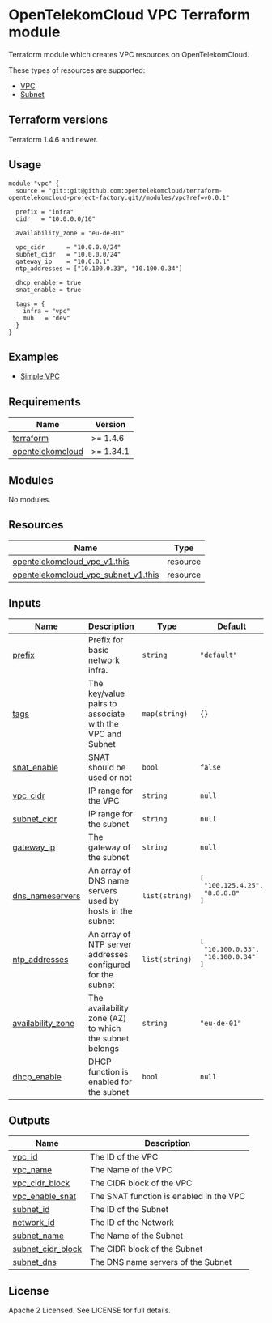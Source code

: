 # OpenTelekomCloud VPC Terraform module

Terraform module which creates VPC resources on OpenTelekomCloud.

These types of resources are supported:

* [VPC](https://registry.terraform.io/providers/opentelekomcloud/opentelekomcloud/latest/docs/resources/vpc_v1)
* [Subnet](https://registry.terraform.io/providers/opentelekomcloud/opentelekomcloud/latest/docs/resources/vpc_subnet_v1)

## Terraform versions

Terraform 1.4.6 and newer.

## Usage

```hcl
module "vpc" {
  source = "git::git@github.com:opentelekomcloud/terraform-opentelekomcloud-project-factory.git//modules/vpc?ref=v0.0.1"

  prefix = "infra"
  cidr   = "10.0.0.0/16"

  availability_zone = "eu-de-01"

  vpc_cidr      = "10.0.0.0/24"
  subnet_cidr   = "10.0.0.0/24"
  gateway_ip    = "10.0.0.1"
  ntp_addresses = ["10.100.0.33", "10.100.0.34"]

  dhcp_enable = true
  snat_enable = true

  tags = {
    infra = "vpc"
    muh   = "dev"
  }
}
```


## Examples

* [Simple VPC](https://github.com/terraform-opentelekomcloud-modules/terraform-opentelekomcloud-vpc/tree/main/examples/simple-vpc)

## Requirements

| Name                                                             | Version   |
|------------------------------------------------------------------|-----------|
| <a name="requirement_terraform"></a> [terraform]()               | >= 1.4.6  |
| <a name="requirement_opentelekomcloud"></a> [opentelekomcloud]() | >= 1.34.1 |

## Modules

No modules.

## Resources

| Name                                                                                                                                                 | Type     |
|------------------------------------------------------------------------------------------------------------------------------------------------------|----------|
| [opentelekomcloud_vpc_v1.this](https://registry.terraform.io/providers/opentelekomcloud/opentelekomcloud/latest/docs/resources/vpc_v1)               | resource |
| [opentelekomcloud_vpc_subnet_v1.this](https://registry.terraform.io/providers/opentelekomcloud/opentelekomcloud/latest/docs/resources/vpc_subnet_v1) | resource |

## Inputs

| Name                                                          | Description                                                | Type           | Default                                                 | Required |
|---------------------------------------------------------------|------------------------------------------------------------|----------------|---------------------------------------------------------|:--------:|
| <a name="input_prefix"></a> [prefix]()                        | Prefix for basic network infra.                            | `string`       | `"default"`                                             |    no    |
| <a name="input_tags"></a> [tags]()                            | The key/value pairs to associate with the VPC and Subnet   | `map(string)`  | `{}`                                                    |    no    |
| <a name="input_snat_enable"></a> [snat\_enable]()             | SNAT should be used or not                                 | `bool`         | `false`                                                 |    no    |
| <a name="input_vpc_cidr"></a> [vpc\_cidr]()                   | IP range for the VPC                                       | `string`       | `null`                                                  |   yes    |
| <a name="input_subnet_cidr"></a> [subnet\_cidr]()             | IP range for the subnet                                    | `string`       | `null`                                                  |   yes    |
| <a name="input_gateway_ip"></a> [gateway\_ip]()               | The gateway of the subnet                                  | `string`       | `null`                                                  |   yes    |
| <a name="input_dns_nameservers"></a> [dns\_nameservers]()     | An array of DNS name servers used by hosts in the subnet   | `list(string)` | <pre>[<br>  "100.125.4.25",<br>  "8.8.8.8"<br>]<pre>    |    no    |
| <a name="input_ntp_addresses"></a> [ntp\_addresses]()         | An array of NTP server addresses configured for the subnet | `list(string)` | <pre>[<br>  "10.100.0.33",<br>  "10.100.0.34"<br>]<pre> |    no    |
| <a name="input_availability_zone"></a> [availability\_zone]() | The availability zone (AZ) to which the subnet belongs     | `string`       | `"eu-de-01"`                                            |    no    |
| <a name="input_dhcp_enable"></a> [dhcp\_enable]()             | DHCP function is enabled for the subnet                    | `bool`         | `null`                                                  |    no    |

## Outputs

| Name                                                            | Description                             |
|-----------------------------------------------------------------|-----------------------------------------|
| <a name="output_vpc_id"></a> [vpc\_id]()                        | The ID of the VPC                       |
| <a name="output_vpc_name"></a> [vpc\_name]()                    | The Name of the VPC                     |
| <a name="output_vpc_cidr_block"></a> [vpc\_cidr\_block]()       | The CIDR block of the VPC               |
| <a name="output_vpc_enable_snat"></a> [vpc\_enable\_snat]()     | The SNAT function is enabled in the VPC |
| <a name="output_subnet_id"></a> [subnet\_id]()                  | The ID of the Subnet                    |
| <a name="output_network_id"></a> [network\_id]()                | The ID of the Network                   |
| <a name="output_subnet_name"></a> [subnet\_name]()              | The Name of the Subnet                  |
| <a name="output_subnet_cidr_block"></a> [subnet\_cidr\_block]() | The CIDR block of the Subnet            |
| <a name="output_subnet_dns"></a> [subnet\_dns]()                | The DNS name servers of the Subnet      |

## License

Apache 2 Licensed. See LICENSE for full details.
